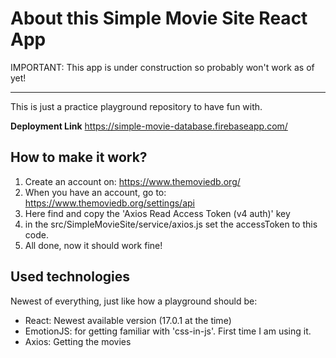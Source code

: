 # About this Simple Movie Site React App

IMPORTANT: This app is under construction so probably won't work as of yet!

---

This is just a practice playground repository to have fun with.

**Deployment Link**
https://simple-movie-database.firebaseapp.com/

## How to make it work?

1. Create an account on: https://www.themoviedb.org/
2. When you have an account, go to: https://www.themoviedb.org/settings/api
3. Here find and copy the 'Axios Read Access Token (v4 auth)' key
4. in the src/SimpleMovieSite/service/axios.js set the accessToken to this code.
5. All done, now it should work fine!

## Used technologies

Newest of everything, just like how a playground should be:

- React: Newest available version (17.0.1 at the time)
- EmotionJS: for getting familiar with 'css-in-js'. First time I am using it.
- Axios: Getting the movies
